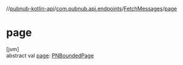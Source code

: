 //[pubnub-kotlin-api](../../../index.md)/[com.pubnub.api.endpoints](../index.md)/[FetchMessages](index.md)/[page](page.md)

# page

[jvm]\
abstract val [page](page.md): [PNBoundedPage](../../../../../pubnub-core/pubnub-core-api/pubnub-core-api/com.pubnub.api.models.consumer/-p-n-bounded-page/index.md)

